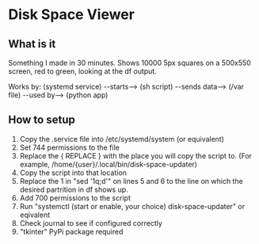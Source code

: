 # Disk Space Viewer

## What is it
Something I made in 30 minutes. Shows 10000 5px squares on a 500x550 screen, red to green, looking at the df output.

Works by:
(systemd service) --starts--> (sh script) --sends data--> (/var file) --used by--> (python app)

## How to setup

1. Copy the .service file into /etc/systemd/system (or equivalent)
2. Set 744 permissions to the file
3. Replace the { REPLACE } with the place you will copy the script to. (For example, /home/{user}/.local/bin/disk-space-updater)
4. Copy the script into that location
5. Replace the 1 in "sed '1q;d'" on lines 5 and 6 to the line on which the desired partrition in df shows up.
6. Add 700 permissions to the script
7. Run "systemctl (start or enable, your choice) disk-space-updater" or eqivalent
8. Check journal to see if configured correctly
9. "tkinter" PyPi package required
